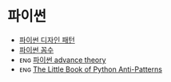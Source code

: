 # 파이썬
- [파이썬 디자인 패턴](https://github.com/faif/python-patterns)
- [파이썬 꼼수](https://github.com/AI-Trolls/python-komsu)
- ᴇɴɢ [파이썬 advance theory](https://rushter.com/blog/category/python/)
- ᴇɴɢ [The Little Book of Python Anti-Patterns](https://docs.quantifiedcode.com/python-anti-patterns/index.html)